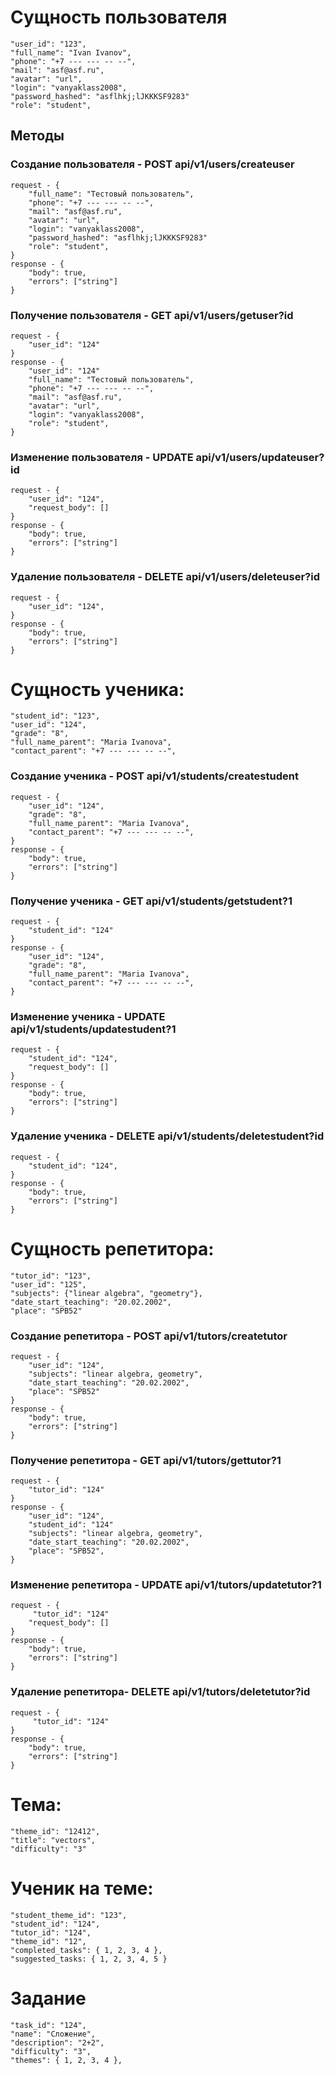 # Сущность пользователя
    "user_id": "123",
    "full_name": "Ivan Ivanov",
    "phone": "+7 --- --- -- --",
    "mail": "asf@asf.ru",
    "avatar": "url",
    "login": "vanyaklass2008",
    "password_hashed": "asflhkj;lJKKKSF9283"
    "role": "student",

## Методы
### Создание пользователя - POST api/v1/users/createuser
    request - {
        "full_name": "Тестовый пользователь",
        "phone": "+7 --- --- -- --",
        "mail": "asf@asf.ru",
        "avatar": "url",
        "login": "vanyaklass2008",
        "password_hashed": "asflhkj;lJKKKSF9283"
        "role": "student",
    }
    response - {
        "body": true,
        "errors": ["string"]
    }
### Получение пользователя - GET api/v1/users/getuser?id
    request - {
        "user_id": "124"
    }
    response - {
        "user_id": "124"
        "full_name": "Тестовый пользователь",
        "phone": "+7 --- --- -- --",
        "mail": "asf@asf.ru",
        "avatar": "url",
        "login": "vanyaklass2008",
        "role": "student",
    }
### Изменение пользователя - UPDATE api/v1/users/updateuser?id
    request - {
        "user_id": "124",
        "request_body": []
    }
    response - {
        "body": true,
        "errors": ["string"]
    }
### Удаление пользователя - DELETE api/v1/users/deleteuser?id
    request - {
        "user_id": "124",
    }
    response - {
        "body": true,
        "errors": ["string"]
    }

# Сущность ученика: 
    "student_id": "123",
    "user_id": "124",
    "grade": "8",
    "full_name_parent": "Maria Ivanova",
    "contact_parent": "+7 --- --- -- --",
### Создание ученика - POST api/v1/students/createstudent
    request - {
        "user_id": "124",
        "grade": "8",
        "full_name_parent": "Maria Ivanova",
        "contact_parent": "+7 --- --- -- --",
    }
    response - {
        "body": true,
        "errors": ["string"]
    }

### Получение ученика - GET api/v1/students/getstudent?1
    request - {
        "student_id": "124"
    }
    response - {
        "user_id": "124",
        "grade": "8",
        "full_name_parent": "Maria Ivanova",
        "contact_parent": "+7 --- --- -- --",
    }
### Изменение ученика - UPDATE api/v1/students/updatestudent?1
    request - {
        "student_id": "124",
        "request_body": []
    }
    response - {
        "body": true,
        "errors": ["string"]
    }
### Удаление ученика - DELETE api/v1/students/deletestudent?id
    request - {
        "student_id": "124",
    }
    response - {
        "body": true,
        "errors": ["string"]
    }


# Сущность репетитора:
    "tutor_id": "123",
    "user_id": "125",
    "subjects": {"linear algebra", "geometry"},
    "date_start_teaching": "20.02.2002",
    "place": "SPB52"

### Создание репетитора - POST api/v1/tutors/createtutor
    request - {
        "user_id": "124",
        "subjects": "linear algebra, geometry",
        "date_start_teaching": "20.02.2002",
        "place": "SPB52"
    }
    response - {
        "body": true,
        "errors": ["string"]
    }

### Получение репетитора - GET api/v1/tutors/gettutor?1
    request - {
        "tutor_id": "124"
    }
    response - {
        "user_id": "124",
        "student_id": "124"
        "subjects": "linear algebra, geometry",
        "date_start_teaching": "20.02.2002",
        "place": "SPB52",
    }

### Изменение репетитора - UPDATE api/v1/tutors/updatetutor?1
    request - {
         "tutor_id": "124"
        "request_body": []
    }
    response - {
        "body": true,
        "errors": ["string"]
    }
### Удаление репетитора- DELETE api/v1/tutors/deletetutor?id
    request - {
         "tutor_id": "124"
    }
    response - {
        "body": true,
        "errors": ["string"]
    }

# Тема:
    "theme_id": "12412",
    "title": "vectors",
    "difficulty": "3"

# Ученик на теме:
    "student_theme_id": "123",
    "student_id": "124",
    "tutor_id": "124",
    "theme_id": "12",
    "completed_tasks": { 1, 2, 3, 4 },
    "suggested_tasks: { 1, 2, 3, 4, 5 }

# Задание
    "task_id": "124",
    "name": "Сложение",
    "description": "2+2",
    "difficulty": "3",
    "themes": { 1, 2, 3, 4 },
 
   